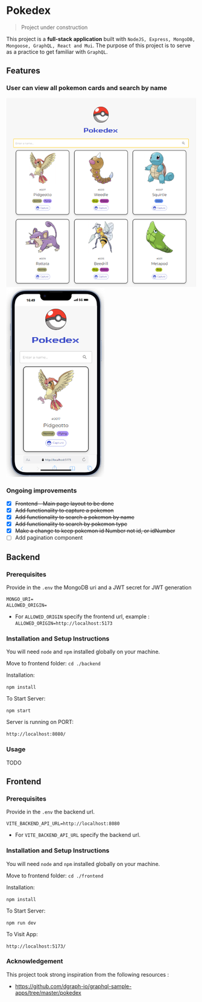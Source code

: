 # Pokedex 
> Project under construction

This project is a **full-stack application** built with `NodeJS, Express, MongoDB, Mongoose, GraphQL, React and Mui`.
The purpose of this project is to serve as a practice to get familiar with `GraphQL`.

## Features
### User can view all pokemon cards and search by name
<img src="./docs/pokedex.png" alt="pokedex" height="500"><img src="./docs/mobile-pokedex.png" alt="mobile pokedex" height="500">

### Ongoing improvements
- [x] ~~Frontend - Main page layout to be done~~
- [x] ~~Add functionality to capture a pokemon~~
- [x] ~~Add functionality to search a pokemon by name~~
- [x] ~~Add functionality to search by pokemon type~~
- [x] ~~Make a change to keep pokemon ~~id~~ Number not id, or idNumber~~
- [ ] Add pagination component

## Backend

### Prerequisites
Provide in the `.env` the MongoDB uri and a JWT secret for JWT generation

```
MONGO_URI=
ALLOWED_ORIGIN=
```

- For `ALLOWED_ORIGIN` specify the frontend url, example : `ALLOWED_ORIGIN=http://localhost:5173`


### Installation and Setup Instructions

You will need `node` and `npm` installed globally on your machine.

Move to frontend folder:
`cd ./backend`

Installation:

`npm install`


To Start Server:

`npm start`

Server is running on PORT:

`http://localhost:8080/`

### Usage
TODO


## Frontend

### Prerequisites
Provide in the `.env` the backend url.

```
VITE_BACKEND_API_URL=http://localhost:8080
```

- For `VITE_BACKEND_API_URL` specify the backend url.

### Installation and Setup Instructions

You will need `node` and `npm` installed globally on your machine.

Move to frontend folder:
`cd ./frontend`

Installation:

`npm install`


To Start Server:

`npm run dev`

To Visit App:

`http://localhost:5173/`

### Acknowledgement
This project took strong inspiration from the following resources :
- https://github.com/dgraph-io/graphql-sample-apps/tree/master/pokedex